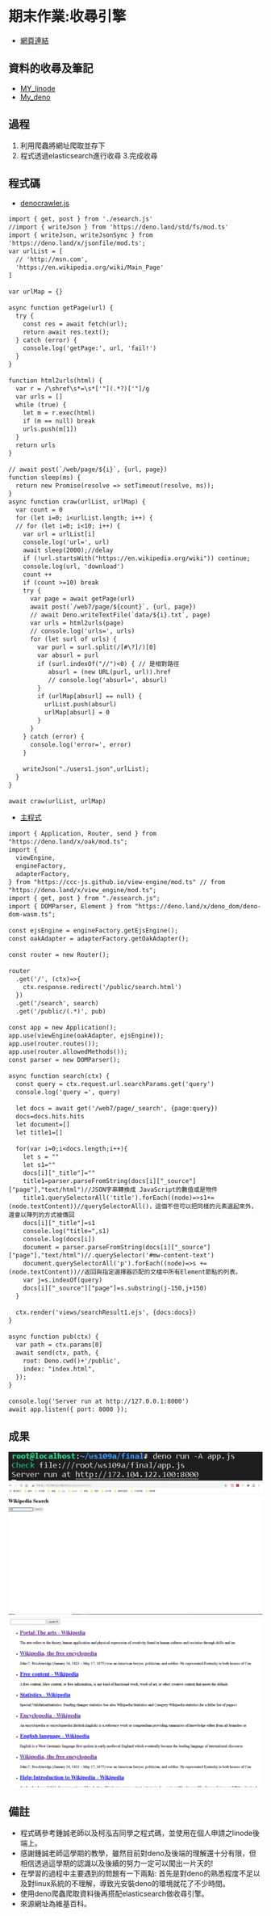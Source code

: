 # 期末作業:收尋引擎
* [網頁連結](http://172.104.122.100:8000)
## 資料的收尋及筆記
* [MY_linode](https://github.com/cycyucheng1010/ws109a/blob/master/MY_linode.md)
* [My_deno](https://github.com/cycyucheng1010/ws109a/blob/master/My_deno.md)
## 過程
1. 利用爬蟲將網址爬取並存下
2. 程式透過elasticsearch進行收尋
3.完成收尋
## 程式碼
* [denocrawler.js](https://github.com/cycyucheng1010/ws109a/blob/master/final/denocrawler.js)
```
import { get, post } from './esearch.js'
//import { writeJson } from 'https://deno.land/std/fs/mod.ts'
import { writeJson, writeJsonSync } from 'https://deno.land/x/jsonfile/mod.ts';
var urlList = [
  // 'http://msn.com', 
  'https://en.wikipedia.org/wiki/Main_Page'
]

var urlMap = {}

async function getPage(url) {
  try {
    const res = await fetch(url);
    return await res.text();  
  } catch (error) {
    console.log('getPage:', url, 'fail!')
  }
}

function html2urls(html) {
  var r = /\shref\s*=\s*['"](.*?)['"]/g
  var urls = []
  while (true) {
    let m = r.exec(html)
    if (m == null) break
    urls.push(m[1])
  }
  return urls
}

// await post(`/web/page/${i}`, {url, page})
function sleep(ms) {
  return new Promise(resolve => setTimeout(resolve, ms));
}
async function craw(urlList, urlMap) {
  var count = 0
  for (let i=0; i<urlList.length; i++) {
  // for (let i=0; i<10; i++) {
    var url = urlList[i]
    console.log('url=', url)
    await sleep(2000);//delay
    if (!url.startsWith("https://en.wikipedia.org/wiki")) continue;
    console.log(url, 'download')
    count ++
    if (count >=10) break
    try {
      var page = await getPage(url)
      await post(`/web7/page/${count}`, {url, page})
      // await Deno.writeTextFile(`data/${i}.txt`, page)
      var urls = html2urls(page)
      // console.log('urls=', urls)
      for (let surl of urls) {
        var purl = surl.split(/[#\?]/)[0]
        var absurl = purl
        if (surl.indexOf("//")<0) { // 是相對路徑
           absurl = (new URL(purl, url)).href
           // console.log('absurl=', absurl)
        }
        if (urlMap[absurl] == null) {
          urlList.push(absurl)
          urlMap[absurl] = 0
        }
      }
    } catch (error) {
      console.log('error=', error)
    }

    writeJson("./users1.json",urlList);
  }
}

await craw(urlList, urlMap)
```
* [主程式](https://github.com/cycyucheng1010/ws109a/blob/master/final/app.js)
```
import { Application, Router, send } from "https://deno.land/x/oak/mod.ts";
import {
  viewEngine,
  engineFactory,
  adapterFactory,
} from "https://ccc-js.github.io/view-engine/mod.ts" // from "https://deno.land/x/view_engine/mod.ts";
import { get, post } from "./essearch.js";
import { DOMParser, Element } from "https://deno.land/x/deno_dom/deno-dom-wasm.ts";

const ejsEngine = engineFactory.getEjsEngine();
const oakAdapter = adapterFactory.getOakAdapter();

const router = new Router();

router
  .get('/', (ctx)=>{
    ctx.response.redirect('/public/search.html')
  })
  .get('/search', search)
  .get('/public/(.*)', pub)

const app = new Application();
app.use(viewEngine(oakAdapter, ejsEngine));
app.use(router.routes());
app.use(router.allowedMethods());
const parser = new DOMParser();

async function search(ctx) {
  const query = ctx.request.url.searchParams.get('query')
  console.log('query =', query)

  let docs = await get('/web7/page/_search', {page:query})
  docs=docs.hits.hits
  let document=[]
  let title1=[]
  
  for(var i=0;i<docs.length;i++){
    let s = ""
    let s1=""
    docs[i]["_title"]=""
    title1=parser.parseFromString(docs[i]["_source"]["page"],"text/html")//JSON字串轉換成 JavaScript的數值或是物件
    title1.querySelectorAll('title').forEach((node)=>s1+=(node.textContent))//querySelectorAll()，這個不但可以把同樣的元素選起來外，還會以陣列的方式被傳回
    docs[i]["_title"]=s1
    console.log("title=",s1)
    console.log(docs[i])
    document = parser.parseFromString(docs[i]["_source"]["page"],"text/html")//.querySelector('#mw-content-text') 
    document.querySelectorAll('p').forEach((node)=>s += (node.textContent))//返回與指定選擇器匹配的文檔中所有Element節點的列表。
    var j=s.indexOf(query)
    docs[i]["_source"]["page"]=s.substring(j-150,j+150)
  }

  ctx.render('views/searchResult1.ejs', {docs:docs})
}

async function pub(ctx) {
  var path = ctx.params[0]
  await send(ctx, path, {
    root: Deno.cwd()+'/public',
    index: "index.html",
  });
}

console.log('Server run at http://127.0.0.1:8000')
await app.listen({ port: 8000 });
```

## 成果
![command.PNG](https://github.com/cycyucheng1010/ws109a/blob/master/command.PNG)
![homepage.PNG](https://github.com/cycyucheng1010/ws109a/blob/master/homepage.PNG)
![result.PNG](https://github.com/cycyucheng1010/ws109a/blob/master/result.PNG)
## 備註
* 程式碼參考鍾誠老師以及柯泓吉同學之程式碼，並使用在個人申請之linode後端上。
* 感謝鍾誠老師這學期的教學，雖然目前對deno及後端的理解還十分有限，但相信透過這學期的認識以及後續的努力一定可以闖出一片天的!
* 在學習的過程中主要遇到的問題有一下兩點: 首先是對deno的熟悉程度不足以及對linux系統的不理解，導致光安裝deno的環境就花了不少時間。
* 使用deno爬蟲爬取資料後再搭配elasticsearch做收尋引擎。
* 來源網址為維基百科。
